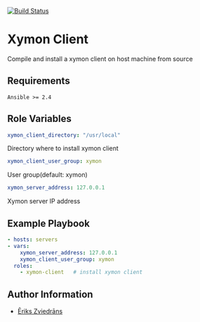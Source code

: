 [![Build Status](https://travis-ci.com/zviederi/xymon-client.svg?branch=master)](https://travis-ci.com/zviederi/xymon-client)

Xymon Client
=========

Compile and install a xymon client on host machine from source

Requirements
------------

`Ansible >= 2.4`

Role Variables
--------------

```yaml
xymon_client_directory: "/usr/local"
```
Directory where  to install xymon client

```yaml
xymon_client_user_group: xymon
```
User group(default: xymon)

```yaml
xymon_server_address: 127.0.0.1
```
Xymon server IP address

Example Playbook
----------------

```yaml
- hosts: servers
- vars:
    xymon_server_address: 127.0.0.1
    xymon_client_user_group: xymon
  roles:  
    - xymon-client   # install xymon client
```

Author Information
------------------

* [Ēriks Zviedrāns](mailto:eriks.zviedrans@gmail.com)
